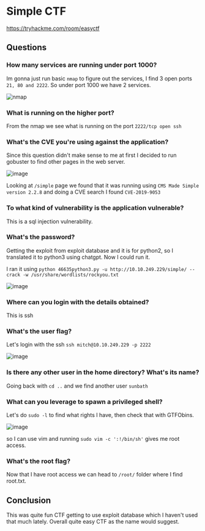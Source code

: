# Simple CTF

https://tryhackme.com/room/easyctf

## Questions

### How many services are running under port 1000?

Im gonna just run basic ```nmap``` to figure out the services, I find 3 open ports ```21, 80 and 2222```. So under port 1000 we have 2 services.

<img alt="nmap" src="https://github.com/user-attachments/assets/a4cdd2cd-81e6-4843-af41-9b9965dac272" />

### What is running on the higher port?

From the nmap we see what is running on the port ```2222/tcp open ssh```

### What's the CVE you're using against the application?

Since this question didn't make sense to me at first I decided to run gobuster to find other pages in the web server.

<img alt="image" src="https://github.com/user-attachments/assets/1686d50c-b5d1-42be-873b-77d95de82757" />

Looking at ```/simple``` page we found that it was running using ```CMS Made Simple version 2.2.8``` and doing a CVE search I found ```CVE-2019-9053```

### To what kind of vulnerability is the application vulnerable?

This is a sql injection vulnerability.

### What's the password?

Getting the exploit from exploit database and it is for python2, so I translated it to python3 using chatgpt. Now I could run it.

I ran it using ```python 46635python3.py -u http://10.10.249.229/simple/ --crack -w /usr/share/wordlists/rockyou.txt```

<img alt="image" src="https://github.com/user-attachments/assets/978a2dde-abaa-4d5f-8400-945e5acc8b45" />


### Where can you login with the details obtained?

This is ssh

### What's the user flag?

Let's login with the ssh ```ssh mitch@10.10.249.229 -p 2222```

<img alt="image" src="https://github.com/user-attachments/assets/1fbac4b5-047f-4e56-bdb1-511420f218ef" />

### Is there any other user in the home directory? What's its name?

Going back with ```cd ..``` and we find another user ```sunbath```

### What can you leverage to spawn a privileged shell?

Let's do ```sudo -l``` to find what rights I have, then check that with GTFObins.

<img alt="image" src="https://github.com/user-attachments/assets/24dfae66-5aa1-4a88-8a52-39cda52fa89b" />

so I can use vim and running ```sudo vim -c ':!/bin/sh'``` gives me root access.

### What's the root flag?

Now that I have root access we can head to ```/root/``` folder where I find root.txt.

## Conclusion

This was quite fun CTF getting to use exploit database which I haven't used that much lately. Overall quite easy CTF as the name would suggest.
